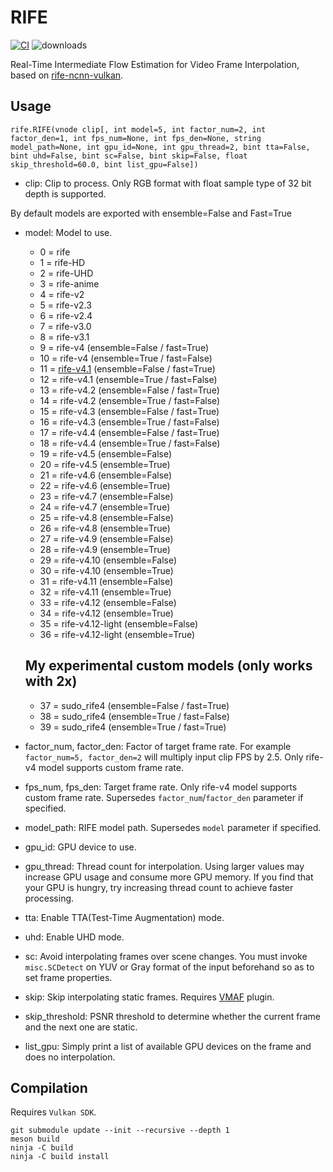 # RIFE

[![CI](https://github.com/HomeOfVapourSynthEvolution/VapourSynth-RIFE-ncnn-Vulkan/actions/workflows/CI.yml/badge.svg)](https://github.com/HomeOfVapourSynthEvolution/VapourSynth-RIFE-ncnn-Vulkan/actions/workflows/CI.yml)
![downloads](https://img.shields.io/github/downloads/HomeOfVapourSynthEvolution/VapourSynth-RIFE-ncnn-Vulkan/total.svg)

Real-Time Intermediate Flow Estimation for Video Frame Interpolation, based on [rife-ncnn-vulkan](https://github.com/nihui/rife-ncnn-vulkan).


## Usage
    rife.RIFE(vnode clip[, int model=5, int factor_num=2, int factor_den=1, int fps_num=None, int fps_den=None, string model_path=None, int gpu_id=None, int gpu_thread=2, bint tta=False, bint uhd=False, bint sc=False, bint skip=False, float skip_threshold=60.0, bint list_gpu=False])

- clip: Clip to process. Only RGB format with float sample type of 32 bit depth is supported.

By default models are exported with ensemble=False and Fast=True

- model: Model to use.
  - 0 = rife
  - 1 = rife-HD
  - 2 = rife-UHD
  - 3 = rife-anime
  - 4 = rife-v2
  - 5 = rife-v2.3
  - 6 = rife-v2.4
  - 7 = rife-v3.0
  - 8 = rife-v3.1
  - 9 = rife-v4 (ensemble=False / fast=True)
  - 10 = rife-v4 (ensemble=True / fast=False)
  - 11 = [rife-v4.1](https://github.com/mirrorsysu/rife-ncnn-vulkan/tree/model_4_1) (ensemble=False / fast=True)
  - 12 = rife-v4.1 (ensemble=True / fast=False)
  - 13 = rife-v4.2 (ensemble=False / fast=True)
  - 14 = rife-v4.2 (ensemble=True / fast=False)
  - 15 = rife-v4.3 (ensemble=False / fast=True)
  - 16 = rife-v4.3 (ensemble=True / fast=False)
  - 17 = rife-v4.4 (ensemble=False / fast=True)
  - 18 = rife-v4.4 (ensemble=True / fast=False)
  - 19 = rife-v4.5 (ensemble=False)
  - 20 = rife-v4.5 (ensemble=True)
  - 21 = rife-v4.6 (ensemble=False)
  - 22 = rife-v4.6 (ensemble=True)
  - 23 = rife-v4.7 (ensemble=False)
  - 24 = rife-v4.7 (ensemble=True)
  - 25 = rife-v4.8 (ensemble=False)
  - 26 = rife-v4.8 (ensemble=True)
  - 27 = rife-v4.9 (ensemble=False)
  - 28 = rife-v4.9 (ensemble=True)
  - 29 = rife-v4.10 (ensemble=False)
  - 30 = rife-v4.10 (ensemble=True)
  - 31 = rife-v4.11 (ensemble=False)
  - 32 = rife-v4.11 (ensemble=True)
  - 33 = rife-v4.12 (ensemble=False)
  - 34 = rife-v4.12 (ensemble=True)
  - 35 = rife-v4.12-light (ensemble=False)
  - 36 = rife-v4.12-light (ensemble=True)

  ## My experimental custom models (only works with 2x)

  - 37 = sudo_rife4 (ensemble=False / fast=True)
  - 38 = sudo_rife4 (ensemble=True / fast=False)
  - 39 = sudo_rife4 (ensemble=True / fast=True)

- factor_num, factor_den: Factor of target frame rate. For example `factor_num=5, factor_den=2` will multiply input clip FPS by 2.5. Only rife-v4 model supports custom frame rate.

- fps_num, fps_den: Target frame rate. Only rife-v4 model supports custom frame rate. Supersedes `factor_num`/`factor_den` parameter if specified.

- model_path: RIFE model path. Supersedes `model` parameter if specified.

- gpu_id: GPU device to use.

- gpu_thread: Thread count for interpolation. Using larger values may increase GPU usage and consume more GPU memory. If you find that your GPU is hungry, try increasing thread count to achieve faster processing.

- tta: Enable TTA(Test-Time Augmentation) mode.

- uhd: Enable UHD mode.

- sc: Avoid interpolating frames over scene changes. You must invoke `misc.SCDetect` on YUV or Gray format of the input beforehand so as to set frame properties.

- skip: Skip interpolating static frames. Requires [VMAF](https://github.com/HomeOfVapourSynthEvolution/VapourSynth-VMAF) plugin.

- skip_threshold: PSNR threshold to determine whether the current frame and the next one are static.

- list_gpu: Simply print a list of available GPU devices on the frame and does no interpolation.

## Compilation

Requires `Vulkan SDK`.

```
git submodule update --init --recursive --depth 1
meson build
ninja -C build
ninja -C build install
```
